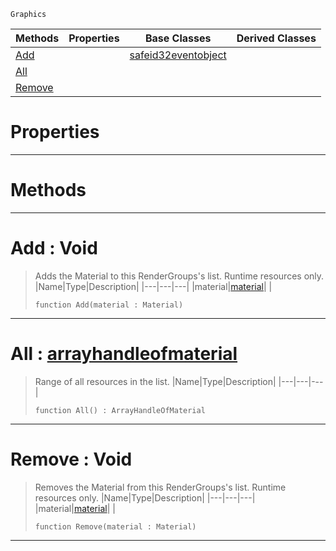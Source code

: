  `Graphics`

|Methods|Properties|Base Classes|Derived Classes|
|---|---|---|---|
|[ Add](https://github.com/zeroengineteam/ZeroDocs/blob/master/code_reference/class_reference/materiallist.markdown#add-void)| |[safeid32eventobject](https://github.com/zeroengineteam/ZeroDocs/blob/master/code_reference/class_reference/safeid32eventobject.markdown)| |
|[ All](https://github.com/zeroengineteam/ZeroDocs/blob/master/code_reference/class_reference/materiallist.markdown#all-zero-engine-document)| | | |
|[ Remove](https://github.com/zeroengineteam/ZeroDocs/blob/master/code_reference/class_reference/materiallist.markdown#remove-void)| | | |


 #  Properties


---  
 #  Methods


---  
 #  Add : Void

> Adds the Material to this RenderGroups's list. Runtime resources only.
> |Name|Type|Description|
> |---|---|---|
> |material|[material](https://github.com/zeroengineteam/ZeroDocs/blob/master/code_reference/class_reference/material.markdown)| |
> ``` lang=cpp, name=Zilch
> function Add(material : Material)
> ``` 


---  
 #  All : [arrayhandleofmaterial](https://github.com/zeroengineteam/ZeroDocs/blob/master/code_reference/class_reference/arrayhandleofmaterial.markdown)

> Range of all resources in the list.
> |Name|Type|Description|
> |---|---|---|
> ``` lang=cpp, name=Zilch
> function All() : ArrayHandleOfMaterial
> ``` 


---  
 #  Remove : Void

> Removes the Material from this RenderGroups's list. Runtime resources only.
> |Name|Type|Description|
> |---|---|---|
> |material|[material](https://github.com/zeroengineteam/ZeroDocs/blob/master/code_reference/class_reference/material.markdown)| |
> ``` lang=cpp, name=Zilch
> function Remove(material : Material)
> ``` 


---  
 

 